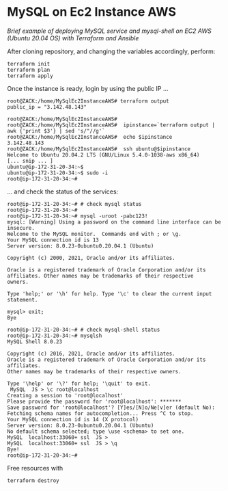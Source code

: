 # MySQL on Ec2 Instance AWS


<i> Brief example of deploying MySQL service and mysql-shell on EC2 AWS (Ubuntu 20.04 OS) with Terraform and Ansible</i>

After cloning repository, and changing the variables accordingly, perform:

```
terraform init
terraform plan
terraform apply
```

Once the instance is ready, login by using the public IP ... 

```
root@ZACK:/home/MySqlEc2InstanceAWS# terraform output
public_ip = "3.142.48.143"

root@ZACK:/home/MySqlEc2InstanceAWS# 
root@ZACK:/home/MySqlEc2InstanceAWS#  ipinstance=`terraform output | awk {'print $3'} | sed 's/"//g'`
root@ZACK:/home/MySqlEc2InstanceAWS#  echo $ipinstance
3.142.48.143
root@ZACK:/home/MySqlEc2InstanceAWS#  ssh ubuntu@$ipinstance
Welcome to Ubuntu 20.04.2 LTS (GNU/Linux 5.4.0-1038-aws x86_64)
[... snip ... ]
ubuntu@ip-172-31-20-34:~$
ubuntu@ip-172-31-20-34:~$ sudo -i
root@ip-172-31-20-34:~#
```


... and check the status of the services:

```
root@ip-172-31-20-34:~# # check mysql status
root@ip-172-31-20-34:~# 
root@ip-172-31-20-34:~# mysql -uroot -pabc123!
mysql: [Warning] Using a password on the command line interface can be insecure.
Welcome to the MySQL monitor.  Commands end with ; or \g.
Your MySQL connection id is 13
Server version: 8.0.23-0ubuntu0.20.04.1 (Ubuntu)

Copyright (c) 2000, 2021, Oracle and/or its affiliates.

Oracle is a registered trademark of Oracle Corporation and/or its
affiliates. Other names may be trademarks of their respective
owners.

Type 'help;' or '\h' for help. Type '\c' to clear the current input statement.

mysql> exit;
Bye
```

```
root@ip-172-31-20-34:~# # check mysql-shell status
root@ip-172-31-20-34:~# mysqlsh
MySQL Shell 8.0.23

Copyright (c) 2016, 2021, Oracle and/or its affiliates.
Oracle is a registered trademark of Oracle Corporation and/or its affiliates.
Other names may be trademarks of their respective owners.

Type '\help' or '\?' for help; '\quit' to exit.
 MySQL  JS > \c root@localhost
Creating a session to 'root@localhost'
Please provide the password for 'root@localhost': *******
Save password for 'root@localhost'? [Y]es/[N]o/Ne[v]er (default No):
Fetching schema names for autocompletion... Press ^C to stop.
Your MySQL connection id is 14 (X protocol)
Server version: 8.0.23-0ubuntu0.20.04.1 (Ubuntu)
No default schema selected; type \use <schema> to set one.
MySQL  localhost:33060+ ssl  JS >
MySQL  localhost:33060+ ssl  JS > \q
Bye!
root@ip-172-31-20-34:~#

```

Free resources with 

```
terraform destroy
```
